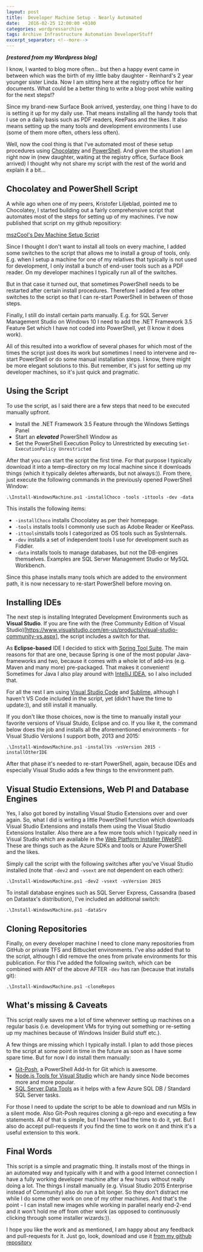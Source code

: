 ```yaml
---
layout: post
title:  Developer Machine Setup - Nearly Automated
date:   2016-02-25 12:00:00 +0100
categories: wordpressarchive
tags: Archive Infrastructure Automation DeveloperStuff
excerpt_separator: <!--more-->
---
```


***[restored from my Wordpress blog]***

I know, I wanted to blog more often... but then a happy event came in between which was the birth of my little baby daughter - Reinhard's 2 year younger sister Linda. Now I am sitting here at the registry office for her documents. What could be a better thing to write a blog-post while waiting for the next steps!?

Since my brand-new Surface Book arrived, yesterday, one thing I have to do is setting it up for my daily use. That means installing all the handy tools that I use on a daily basis such as PDF readers, KeePass and the likes. It also means setting up the many tools and development environments I use (some of them more often, others less often).

Well, now the cool thing is that I've automated most of these setup procedures using [Chocolatey](<https://chocolatey.org/>) and [PowerShell](<https://technet.microsoft.com/en-us/library/bb978526.aspx>). And given the situation I am right now in (new daughter, waiting at the registry office, Surface Book arrived) I thought why not share my script with the rest of the world and explain it a bit...

<!--more-->

## Chocolatey and PowerShell Script

A while ago when one of my peers, Kristofer Liljeblad, pointed me to Chocolatey, I started building out a fairly comprehensive script that automates most of the steps for setting up of my machines. I've now published that script on my github repositiory:

[mszCool's Dev Machine Setup Script](<https://github.com/mszcool/devmachinesetup>)

Since I thought I don't want to install all tools on every machine, I added some switches to the script that allows me to install a group of tools, only. E.g. when I setup a machine for one of my relatives that typically is not used for development, I only install a bunch of end-user tools such as a PDF reader. On my developer machines I typically run all of the switches.

But in that case it turned out, that sometimes PowerShell needs to be restarted after certain install procedures. Therefore I added a few other switches to the script so that I can re-start PowerShell in between of those steps.

Finally, I still do install certain parts manually. E.g. for SQL Server Management Studio on Windows 10 I need to add the .NET Framework 3.5 Feature Set which I have not coded into PowerShell, yet (I know it does work).

All of this resulted into a workflow of several phases for which most of the times the script just does its work but sometimes I need to intervene and re-start PowerShell or do some manual installation steps. I know, there might be more elegant solutions to this. But remember, it's just for setting up my developer machines, so it's just quick and pragmatic.


## Using the Script

To use the script, as I said there are a few steps that need to be executed manually upfront. 

* Install the .NET Framework 3.5 Feature through the Windows Settings Panel
* Start an ***elevated*** PowerShell Window as
* Set the PowerShell Execution Policy to Unrestricted by executing `Set-ExecutionPolicy Unrestricted`

After that you can start the script the first time. For that purpose I typically download it into a temp-directory on my local machine since it downloads things (which it typically deletes afterwards, but not always:)). From there, just execute the following commands in the previously opened PowerShell Window:

`.\Install-WindowsMachine.ps1 -installChoco -tools -ittools -dev -data`

This installs the following items:

* `-installChoco` installs Chocolatey as per their homepage.
* `-tools` installs tools I commonly use such as Adobe Reader or KeePass.
* `-ittools`installs tools I categorized as OS tools such as SysInternals.
* `-dev` installs a set of independent tools I use for development such as Fiddler.
* `-data` installs tools to manage databases, but not the DB-engines themselves. Examples are SQL Server Management Studio or MySQL Workbench.

Since this phase installs many tools which are added to the environment path, it is now necessary to re-start PowerShell before moving on.

## Installing IDEs

The next step is installing Integrated Development Environments such as **Visual Studio**. If you are fine with the (free Community Edition of Visual Studio)[<https://www.visualstudio.com/en-us/products/visual-studio-community-vs.aspx>], the script includes a switch for that. 

As **Eclipse-based** IDE I decided to stick with [Spring Tool Suite](<http://spring.io/tools>). The main reasons for that are one, because Spring is one of the most popular Java-frameworks and two, because it comes with a whole lot of add-ins (e.g. Maven and many more) pre-packaged. That makes it convenient! Sometimes for Java I also play around with [IntelliJ IDEA](<https://www.jetbrains.com/idea/>), so I also included that. 

For all the rest I am using [Visual Studio Code](<https://code.visualstudio.com/>) and [Sublime](<http://www.sublimetext.com/>), although I haven't VS Code included in the script, yet (didn't have the time to update:)), and still install it manually.

If you don't like those choices, now is the time to manually install your favorite versions of Visual Stuido, Eclipse and co. If you like it, the command below does the job and installs all the aforementioned environments - for Visual Studio Versions I support both, 2013 and 2015:

`.\Install-WindowsMachine.ps1 -installVs -vsVersion 2015 -installOtherIDE`

After that phase it's needed to re-start PowerShell, again, because IDEs and especially Visual Studio adds a few things to the environment path.

## Visual Studio Extensions, Web PI and Database Engines

Yes, I also got bored by installing Visual Studio Extensions over and over again. So, what I did is writing a little PowerShell function which downloads Visual Studio Extensions and installs them using the Visual Studio Extensions Installer.  Also there are a few more tools which I typically need in Visual Studio which are available in the [Web Platform Installer (WebPI)](<https://www.microsoft.com/web/downloads/platform.aspx>). These are things such as the Azure SDKs and tools or Azure PowerShell and the likes.

Simply call the script with the following switches after you've Visual Studio installed (note that `-dev2` and `-vsext` are not dependent on each other):

`.\Install-WindowsMachine.ps1 -dev2 -vsext -vsVersion 2015`

To install database engines such as SQL Server Express, Cassandra (based on Datastax's distribution), I've included an additional switch:

`.\Install-WindowsMachine.ps1 -dataSrv`

## Cloning Repositories

Finally, on every developer machine I need to clone many repositories from GitHub or private TFS and Bitbucket environments. I've also added that to the script, although I did remove the ones from private environments for this publication. For this I've added the following switch, which can be combined with ANY of the above AFTER `-dev` has ran (because that installs git):

`.\Install-WindowsMachine.ps1 -cloneRepos`

## What's missing & Caveats

This script really saves me a lot of time whenever setting up machines on a regular basis (i.e. development VMs for trying out something or re-setting up my machines because of Windows Insider Build stuff etc.). 

A few things are missing which I typically install. I plan to add those pieces to the script at some point in time in the future as soon as I have some spare time. But for now I do install them manually:

* [Git-Posh](<https://github.com/dahlbyk/posh-git>), a PowerShell Add-In for Git which is awesome.
* [Node.js Tools for Visual Studio](<https://visualstudiogallery.msdn.microsoft.com/7f82bb38-ce36-4004-bf36-6d783e2ee9d2>) which are handy since Node becomes more and more popular.
* [SQL Server Data Tools](<https://msdn.microsoft.com/de-at/mt186501>) as it helps with a few Azure SQL DB / Standard SQL Server tasks.

For those I need to update the script to be able to download and run MSIs in a silent mode. Also Git-Posh requires cloning a git-repo and executing a few statements. All of that is simple, but I haven't had the time to do it, yet. But I also do accept pull-requests if you find the time to work on it and think it's a useful extension to this work.

## Final Words

This script is a simple and pragmatic thing. It installs most of the things in an automated way and typically with it and with a good Internet connection I have a fully working developer machine after a few hours without really doing a lot. The things I install manually (e.g. Visual Studio 2015 Enterprise instead of Community) also do run a bit longer. So they don't distract me while I do some other work on one of my other machines. And that's the point - I can install new images while working in parallel nearly end-2-end and it won't hold me off from other work (as opposed to continuously clicking through some installer wizards:)).

I hope you like the work and as mentioned, I am happy about any feedback and pull-requests for it. Just go, look, download and use it [from my github repository](<https://github.com/mszcool/devmachinesetup>)